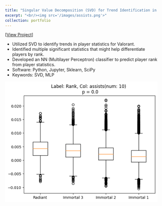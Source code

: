 ```yaml
---
title: "Singular Value Decomposition (SVD) for Trend Identification in Valorant Ranked Data"
excerpt: "<br/><img src='/images/assists.png'>"
collection: portfolio
---
```


[[View Project](https://github.com/sonnyjones123/ValorantDataSVD)]

<p>
  <ul>
    <li>Utilized SVD to identify trends in player statistics for Valorant. </li>
    <li>Identified multiple significant statistics that might help differentiate players by rank. </li>
    <li>Developed an NN (Multilayer Perceptron) classifier to predict player rank from player statistics.</li>
    <li>Software: Python, Jupyter, Sklearn, SciPy </li>
    <li>Keywords: SVD, MLP </li>
  </ul>
</p>

![](/images/assists.png)